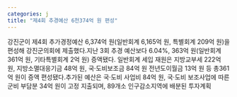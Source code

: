 ```yaml
---
categories: j
title: "제4회 추경예산 6천374억 원 편성"
---
```

강진군이 제4회 추가경정예산 6,374억 원(일반회계 6,165억 원, 특별회계 209억 원)을 편성해 강진군의회에 제출했다.지난 3회 추경 예산보다 6.04%, 363억 원(일반회계 361억 원, 기타특별회계 2억 원) 증액됐다. 일반회계 세입 재원은 지방교부세 222억 원, 지방소멸대응기금 48억 원, 국·도비보조금 84억 원 전년도이월금 13억 원 등 총361억 원이 증액 편성됐다.추가된 예산은 국·도비 사업비 84억 원, 국·도비 보조사업에 따른 군비 부담분 34억 원이 고정 지출되며, 89개소 인구감소지역에 배분된 투자계획